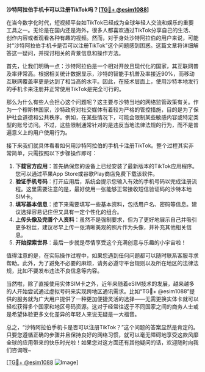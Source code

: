 **沙特阿拉伯手机卡可以注册TikTok吗？[[TG💪+ @esim1088](https://t.me/s/esim1088)]**

在当今数字化时代，短视频平台如TikTok已经成为全球年轻人交流和娱乐的重要工具之一。无论是在国内还是海外，很多人都喜欢通过TikTok分享自己的生活、创作内容或者观看各种有趣的视频。然而，对于身处沙特阿拉伯的用户来说，可能对“沙特阿拉伯手机卡是否可以注册TikTok”这个问题感到困惑。这篇文章将详细解答这一疑问，并探讨相关的背景信息和操作方法。

首先，让我们明确一点：沙特阿拉伯是一个相对开放且现代化的国家，其互联网普及率非常高。根据相关统计数据显示，沙特的智能手机普及率接近90%，而移动互联网覆盖率更是达到了相当高的水平。因此，在技术层面上，使用沙特本地发行的手机卡来注册并正常使用TikTok是完全可行的。

那么为什么有些人会担心这个问题呢？这主要与沙特当地的网络监管政策有关。作为一个穆斯林国家，沙特政府对社交媒体有着较为严格的管控措施，目的是为了保护社会道德和公共秩序。例如，在某些情况下，可能会限制某些敏感内容或特定类型的账号访问。不过，这些限制通常针对的是违反当地法律法规的行为，而不是普遍意义上的用户使用行为。

接下来我们就具体看看如何用沙特阿拉伯的手机卡注册TikTok。整个过程其实非常简单，只需按照以下步骤操作即可：

1. **下载官方应用**：首先确保您的设备上已经安装了最新版本的TikTok应用程序。您可以通过苹果App Store或谷歌Play商店免费下载该软件。
2. **验证手机号码**：打开应用后，系统会提示您输入有效的手机号码以完成注册流程。这里需要注意的是，最好使用一张能够正常接收短信验证码的沙特本地SIM卡。
3. **填写基本信息**：接下来需要填写一些基本资料，包括用户名、密码等信息。建议选择容易记住但又具有一定个性化的组合。
4. **上传头像及完善个人资料**：虽然不是强制要求，但为了更好地展示自己并吸引更多粉丝，建议尽早上传一张清晰美观的照片作为头像，并补充其他相关信息。
5. **开始探索世界**：最后一步就是尽情享受这个充满创意与乐趣的小宇宙啦！

值得注意的是，在实际操作过程中，如果您遇到任何问题都可以随时联系客服寻求帮助。此外，为了避免不必要的麻烦，请务必遵守平台规则以及所在地区的法律法规，比如不要发布违法不良信息等内容。

当然啦，除了直接使用实体SIM卡之外，近年来随着eSIM技术的发展，越来越多的人开始尝试通过虚拟号码来实现跨地区通讯需求。比如“TG💪+ @esim1088”提供的服务就为广大用户提供了一种更加便捷灵活的选择——无需更换实体卡就可以轻松获得多个国家和地区号码资源。这对于经常往返于不同国家之间的商务人士或是希望体验更多文化差异的年轻人来说无疑是一大福音。

总之，“沙特阿拉伯手机卡是否可以注册TikTok？”这个问题的答案显然是肯定的。只要您遵循正确的步骤并且保持良好的网络习惯，就可以毫无障碍地享受这款风靡全球的应用带来的快乐时光啦！如果您对这方面还有其他疑问的话，欢迎随时向我们咨询哦~

[[TG💪+ @esim1088](https://t.me/s/esim1088) ![Image](https://i.postimg.cc/4NQfJmqS/Snipaste-2025-05-13-00-14-12.png)]